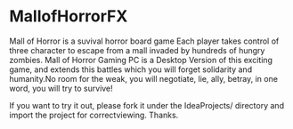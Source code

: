 # MallofHorrorFX
Mall of Horror is a suvival horror board game  Each player takes control of three character to escape from a mall invaded by hundreds of hungry zombies.  Mall of Horror Gaming PC is a Desktop Version of this exciting game, and extends this battles which you will forget  solidarity and humanity.No room for the weak, you will negotiate, lie, ally, betray, in one word, you will try to survive!

If you want to try it out, please fork it under the IdeaProjects/ directory and import the project for correctviewing.
Thanks.

